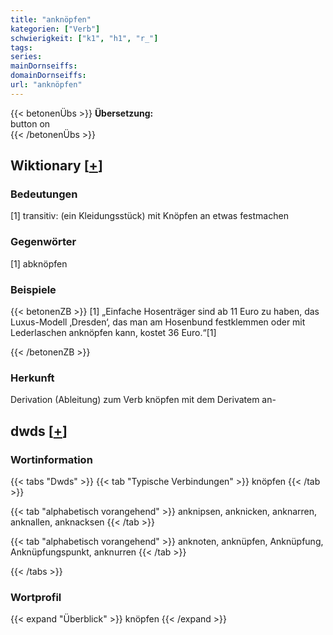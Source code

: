 ```yaml
---
title: "anknöpfen"
kategorien: ["Verb"]
schwierigkeit: ["k1", "h1", "r_"]
tags:
series:
mainDornseiffs:
domainDornseiffs:
url: "anknöpfen"
---
```


{{< betonenÜbs >}}
**Übersetzung:**  
button on  
{{< /betonenÜbs >}}

## Wiktionary [[+](https://de.wiktionary.org/wiki/anknöpfen)]

### Bedeutungen
[1] transitiv: (ein Kleidungsstück) mit Knöpfen an etwas festmachen  

### Gegenwörter
[1] abknöpfen  

### Beispiele
{{< betonenZB >}}
[1] „Einfache Hosenträger sind ab 11 Euro zu haben, das Luxus-Modell ‚Dresden‘, das man am Hosenbund festklemmen oder mit Lederlaschen anknöpfen kann, kostet 36 Euro.“[1]  

{{< /betonenZB >}}
### Herkunft
Derivation (Ableitung) zum Verb knöpfen mit dem Derivatem an-  



## dwds [[+](https://www.dwds.de/wb/anknöpfen)]

### Wortinformation
{{< tabs "Dwds" >}}
{{< tab "Typische Verbindungen" >}}
knöpfen
{{< /tab >}}

{{< tab "alphabetisch vorangehend" >}}
anknipsen, anknicken, anknarren, anknallen, anknacksen
{{< /tab >}}

{{< tab "alphabetisch vorangehend" >}}
anknoten, anknüpfen, Anknüpfung, Anknüpfungspunkt, anknurren
{{< /tab >}}

{{< /tabs >}}

### Wortprofil
{{< expand "Überblick" >}} knöpfen {{< /expand >}}

